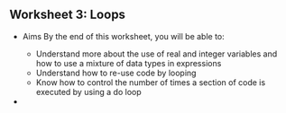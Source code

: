 ## Worksheet 3: Loops

- Aims
  By the end of this worksheet, you will be able to:
  - Understand more about the use of real and integer variables and how to use a mixture of data types in expressions
  - Understand how to re-use code by looping
  - Know how to control the number of times a section of code is executed by using a do loop

- 
